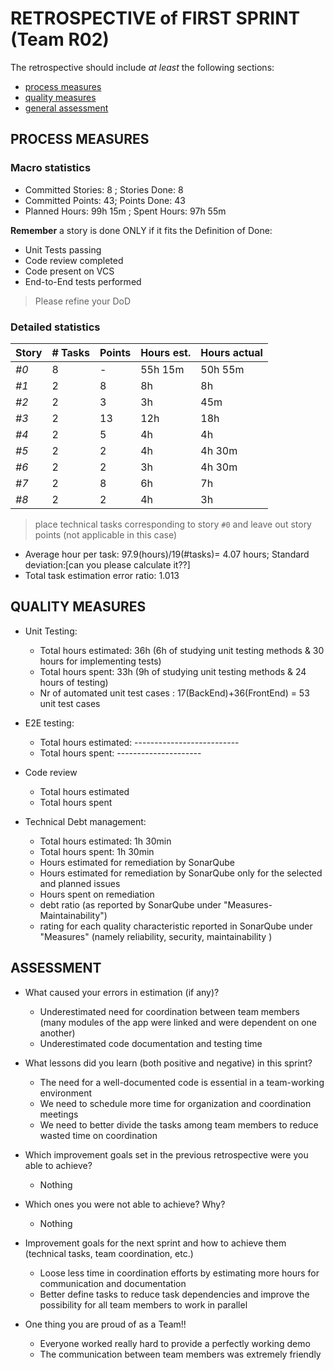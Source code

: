 # RETROSPECTIVE of FIRST SPRINT (Team R02)

The retrospective should include _at least_ the following
sections:

- [process measures](#process-measures)
- [quality measures](#quality-measures)
- [general assessment](#assessment)

## PROCESS MEASURES

### Macro statistics

- Committed Stories: 8 ; Stories Done: 8
- Committed Points: 43; Points Done: 43
- Planned Hours: 99h 15m ; Spent Hours: 97h 55m

**Remember** a story is done ONLY if it fits the Definition of Done:

- Unit Tests passing
- Code review completed
- Code present on VCS
- End-to-End tests performed

> Please refine your DoD

### Detailed statistics

| Story | # Tasks | Points | Hours est. | Hours actual     |
| ----- | ------- | ------ | ---------- | ---------------- |
| _#0_  | 8       | -      | 55h 15m    | 50h 55m          |
| _#1_  | 2       | 8      | 8h         | 8h               |
| _#2_  | 2       | 3      | 3h         | 45m              |
| _#3_  | 2       | 13     | 12h        | 18h              |
| _#4_  | 2       | 5      | 4h         | 4h               |
| _#5_  | 2       | 2      | 4h         | 4h 30m           |
| _#6_  | 2       | 2      | 3h         | 4h 30m           |
| _#7_  | 2       | 8      | 6h         | 7h               |
| _#8_  | 2       | 2      | 4h         | 3h               |

> place technical tasks corresponding to story `#0` and leave out story points (not applicable in this case)

- Average hour per task: 97.9(hours)/19(#tasks)= 4.07 hours; Standard deviation:[can you please calculate it??]
- Total task estimation error ratio: 1.013

## QUALITY MEASURES

- Unit Testing:
  - Total hours estimated: 36h (6h of studying unit testing methods & 30 hours for implementing tests) 
  - Total hours spent: 33h (9h of studying unit testing methods & 24 hours of testing)
  - Nr of automated unit test cases : 17(BackEnd)+36(FrontEnd) = 53 unit test cases

- E2E testing:
  - Total hours estimated: --------------------------
  - Total hours spent: ---------------------
- Code review
  - Total hours estimated
  - Total hours spent
- Technical Debt management:
  - Total hours estimated: 1h 30min
  - Total hours spent: 1h 30min
  - Hours estimated for remediation by SonarQube
  - Hours estimated for remediation by SonarQube only for the selected and planned issues
  - Hours spent on remediation
  - debt ratio (as reported by SonarQube under "Measures-Maintainability")
  - rating for each quality characteristic reported in SonarQube under "Measures" (namely reliability, security, maintainability )

## ASSESSMENT

- What caused your errors in estimation (if any)?
  - Underestimated need for coordination between team members (many modules of the app were linked and were dependent on one another)
  - Underestimated code documentation and testing time


- What lessons did you learn (both positive and negative) in this sprint?
  - The need for a well-documented code is essential in a team-working environment
  - We need to schedule more time for organization and coordination meetings
  - We need to better divide the tasks among team members to reduce wasted time on coordination


- Which improvement goals set in the previous retrospective were you able to achieve?
  - Nothing
- Which ones you were not able to achieve? Why?
  - Nothing

- Improvement goals for the next sprint and how to achieve them (technical tasks, team coordination, etc.)

  - Loose less time in coordination efforts by estimating more hours for communication and documentation
  - Better define tasks to reduce task dependencies and improve the possibility for all team members to work in parallel


- One thing you are proud of as a Team!!
  - Everyone worked really hard to provide a perfectly working demo
  - The communication between team members was extremely friendly
